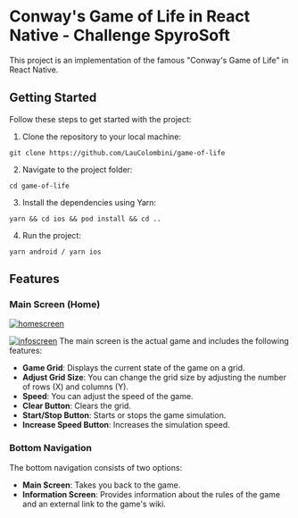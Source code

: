 # Conway's Game of Life in React Native - Challenge SpyroSoft

This project is an implementation of the famous "Conway's Game of Life" in React Native.

## Getting Started

Follow these steps to get started with the project:

1. Clone the repository to your local machine:

`git clone https://github.com/LauColombini/game-of-life`

2. Navigate to the project folder:

`cd game-of-life`

3. Install the dependencies using Yarn:

`yarn && cd ios && pod install && cd ..`

4. Run the project:

`yarn android / yarn ios`

## Features

### Main Screen (Home)

[![homescreen](https://i.imgur.com/frZSJzM.png "homescreen")](https://i.imgur.com/frZSJzM.png "homescreen")

[![infoscreen](https://i.imgur.com/9pNthcR.png "infoscreen")](https://i.imgur.com/9pNthcR.png "infoscreen")
The main screen is the actual game and includes the following features:

- **Game Grid**: Displays the current state of the game on a grid.
- **Adjust Grid Size**: You can change the grid size by adjusting the number of rows (X) and columns (Y).
- **Speed**: You can adjust the speed of the game.
- **Clear Button**: Clears the grid.
- **Start/Stop Button**: Starts or stops the game simulation.
- **Increase Speed Button**: Increases the simulation speed.

### Bottom Navigation

The bottom navigation consists of two options:

- **Main Screen**: Takes you back to the game.
- **Information Screen**: Provides information about the rules of the game and an external link to the game's wiki.
